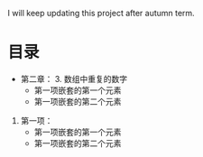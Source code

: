I will keep updating this project after autumn term.
# 目录
- 第二章：
    3. 数组中重复的数字
    - 第一项嵌套的第一个元素
    - 第一项嵌套的第二个元素
1. 第一项：
    - 第一项嵌套的第一个元素
    - 第一项嵌套的第二个元素
